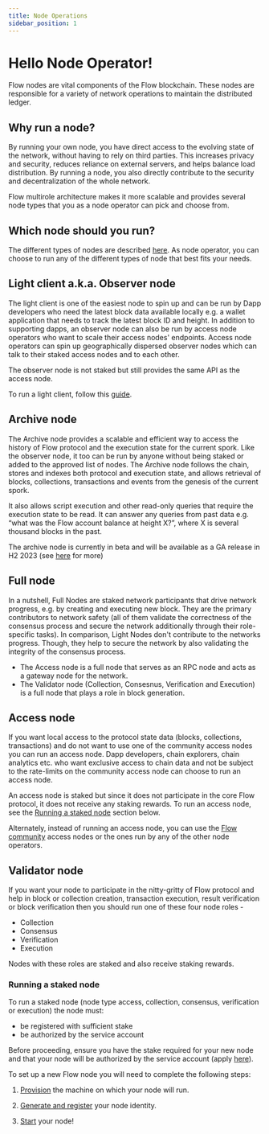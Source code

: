 ```yaml
---
title: Node Operations
sidebar_position: 1
---
```


# Hello Node Operator!

Flow nodes are vital components of the Flow blockchain. These nodes are responsible for a variety of network operations to maintain the distributed ledger.

## Why run a node?

By running your own node, you have direct access to the evolving state of the network, without having to rely on third parties.
This increases privacy and security, reduces reliance on external servers, and helps balance load distribution.
By running a node, you also directly contribute to the security and decentralization of the whole network.

Flow multirole architecture makes it more scalable and provides several node types that you as a node operator can pick and choose from.


## Which node should you run?

The different types of nodes are described [here](./node-roles.mdx). As node operator, you can choose to run any of the different types of node that best fits your needs.

## Light client a.k.a. Observer node

The light client is one of the easiest node to spin up and can be run by Dapp developers who need the latest block data available locally e.g. a wallet application that needs to track the latest block ID and height.
In addition to supporting dapps, an observer node can also be run by access node operators who want to scale their access nodes' endpoints. Access node operators can spin up geographically dispersed observer nodes which can talk to their staked access nodes and to each other.

The observer node is not staked but still provides the same API as the access node.

To run a light client, follow this [guide](./observer-node.mdx).

## Archive node

The Archive node provides a scalable and efficient way to access the history of Flow protocol and the execution state for the current spork. Like the observer node, it too can be run by anyone without being staked or added to the approved list of nodes.
The Archive node follows the chain, stores and indexes both protocol and execution state, and allows retrieval of blocks, collections, transactions and events from the genesis of the current spork.

It also allows script execution and other read-only queries that require the execution state to be read. It can answer any queries from past data e.g. “what was the Flow account balance at height X?”, where X is several thousand blocks in the past.

The archive node is currently in beta and will be available as a GA release in H2 2023 (see [here](https://flow.com/post/flow-blockchain-node-operation-archive-node) for more)

## Full node

In a nutshell, Full Nodes are staked network participants that drive network progress, e.g. by creating and executing new block. They are the primary contributors to network safety (all of them validate the correctness of the consensus process and secure the network additionally through their role-specific tasks). In comparison, Light Nodes don't contribute to the networks progress. Though, they help to secure the network by also validating the integrity of the consensus process. 
- The Access node is a full node that serves as an RPC node and acts as a gateway node for the network.
- The Validator node (Collection, Consesnus, Verification and Execution) is a full node that plays a role in block generation.


## Access node
If you want local access to the protocol state data (blocks, collections, transactions) and do not want to use one of the community access nodes you can run an access node.
Dapp developers, chain explorers, chain analytics etc. who want exclusive access to chain data and not be subject to the rate-limits on the community access node can choose to run an access node.

An access node is staked but since it does not participate in the core Flow protocol, it does not receive any staking rewards.
To run an access node, see the [Running a staked node](#running-a-staked-node) section below.

Alternately, instead of running an access node, you can use the [Flow community](../access-api.mdx) access nodes or the ones run by any of the other node operators.

## Validator node

If you want your node to participate in the nitty-gritty of Flow protocol and help in block or collection creation, transaction execution, result verification or block verification then you should run one of these four node roles -
- Collection
- Consensus
- Verification
- Execution

Nodes with these roles are staked and also receive staking rewards.

### Running a staked node

To run a staked node (node type access, collection, consensus, verification or execution) the node must:
* be registered with sufficient stake
* be authorized by the service account

Before proceeding, ensure you have the stake required for your new node and that your node will be authorized by the service account (apply [here](https://www.onflow.org/node-validators)).

To set up a new Flow node you will need to complete the following steps:

1. [Provision](./node-setup.mdx) the machine on which your node will run.

2. [Generate and register](./node-bootstrap.mdx) your node identity.

3. [Start](./node-bootstrap.mdx#step-3---start-your-flow-node) your node!
